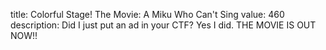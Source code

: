 title: Colorful Stage! The Movie: A Miku Who Can't Sing
value: 460
description: Did I just put an ad in your CTF? Yes I did. THE MOVIE IS OUT NOW!!